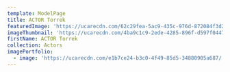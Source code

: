 ```yaml
---
template: ModelPage
title: ACTOR Torrek
featuredImage: 'https://ucarecdn.com/62c29fea-5ac9-435c-976d-872084f3d275/'
imageThumbnail: 'https://ucarecdn.com/4ba9c1c9-2ede-4285-896f-d597f0447aff/'
firstName: ACTOR Torrek
collection: Actors
imagePortfolio:
  - image: 'https://ucarecdn.com/e1b7ce24-b3c0-4f49-85d5-34880905a687/'
---
```


